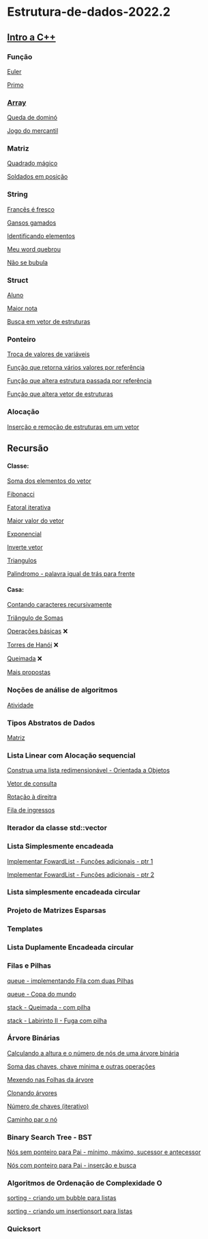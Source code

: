 # Estrutura-de-dados-2022.2
## [Intro a C++](introcpp.md)
### Função

[Euler](euler.md)

[Primo](primo.cpp)
### [Array](array.md)

[Queda de dominó](domino.md)

[Jogo do mercantil](mercantil.md)
### Matriz

[Quadrado mágico](magica.md)

[Soldados em posição](soldadosemposicao.md)
### String
[Francês é fresco](frances.md)

[Gansos gamados](gansos.md)

[Identificando elementos](elementos.md)

[Meu word quebrou](word.md)

[Não se bubula](bubula.md)
### Struct

[Aluno](aluno.md)

[Maior nota](maior.md)

[Busca em vetor de estruturas](buscar.md)
### Ponteiro
[Troca de valores de variáveis](ptrocavariavis.cpp)

[Função que retorna vários valores por referência]()

[Função que altera estrutura passada por referência]()

[Função que altera vetor de estruturas]()

### Alocação
[Inserção e remoção de estruturas em um vetor]()

## Recursão
#### Classe:
[Soma dos elementos do vetor](soma_recursiva.cpp)

[Fibonacci](fibonacci_recursivo.cpp)

[Fatoral iterativa](fatoral_recursiva.cpp)

[Maior valor do vetor](maximo_recursivo.cpp)

[Exponencial](exponencial_recursivo.cpp)

[Inverte vetor](inverte_vetor_recursivo.cpp)

[Triangulos](triangulo_recursivo.cpp)

[Palindromo - palavra igual de trás para frente](palindromo_recursivo.cpp)

#### Casa:
[Contando caracteres recursivamente](contando_recursiva.md)

[Triângulo de Somas](triangulo_soma_recursiva.md)

[Operações básicas]() :x:

[Torres de Hanói]() :x:

[Queimada]() :x:

[Mais propostas](extras.md)

### Noções de análise de algoritmos
[Atividade]()

### Tipos Abstratos de Dados
[Matriz]()

### Lista Linear com Alocação sequencial
[Construa uma lista redimensionável - Orientada a Objetos]()

[Vetor de consulta]()

[Rotação à direitra]()

[Fila de ingressos]()

### Iterador da classe std::vector

### Lista Simplesmente encadeada
[Implementar FowardList - Funções adicionais - ptr 1]()

[Implementar FowardList - Funções adicionais - ptr 2]()

### Lista simplesmente encadeada circular

### Projeto de Matrizes Esparsas

### Templates

### Lista Duplamente Encadeada circular

### Filas e Pilhas
[queue - implementando Fila com duas Pilhas]()

[queue - Copa do mundo]()

[stack - Queimada - com pilha]()

[stack - Labirinto II - Fuga com pilha]()

### Árvore Binárias
[Calculando a altura e o número de nós de uma árvore binária]()

[Soma das chaves, chave mínima e outras operações]()

[Mexendo nas Folhas da árvore]()

[Clonando árvores]()

[Número de chaves (iterativo)]()

[Caminho par o nó]()

### Binary Search Tree - BST
[Nós sem ponteiro para Pai - mínimo, máximo, sucessor e antecessor]()

[Nós com ponteiro para Pai - inserção e busca]()

### Algoritmos de Ordenação de Complexidade O
[sorting - criando um bubble para listas]()

[sorting - criando um insertionsort para listas]()

### Quicksort

